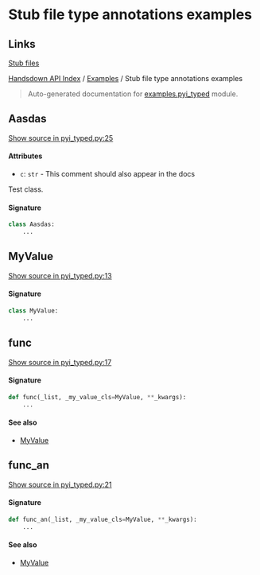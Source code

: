 # Stub file type annotations examples


## Links

[Stub files](https://mypy.readthedocs.io/en/latest/stubs.html)

[Handsdown API Index](../README.md#handsdown-api-index) / [Examples](./index.md#examples) / Stub file type annotations examples

> Auto-generated documentation for [examples.pyi_typed](https://github.com/vemel/handsdown/blob/main/examples/pyi_typed.py) module.

## Aasdas

[Show source in pyi_typed.py:25](https://github.com/vemel/handsdown/blob/main/examples/pyi_typed.py#L25)

#### Attributes

- `c`: `str` - This comment should also appear in the docs


Test class.

#### Signature

```python
class Aasdas:
    ...
```



## MyValue

[Show source in pyi_typed.py:13](https://github.com/vemel/handsdown/blob/main/examples/pyi_typed.py#L13)

#### Signature

```python
class MyValue:
    ...
```



## func

[Show source in pyi_typed.py:17](https://github.com/vemel/handsdown/blob/main/examples/pyi_typed.py#L17)

#### Signature

```python
def func(_list, _my_value_cls=MyValue, **_kwargs):
    ...
```

#### See also

- [MyValue](#myvalue)



## func_an

[Show source in pyi_typed.py:21](https://github.com/vemel/handsdown/blob/main/examples/pyi_typed.py#L21)

#### Signature

```python
def func_an(_list, _my_value_cls=MyValue, **_kwargs):
    ...
```

#### See also

- [MyValue](#myvalue)
